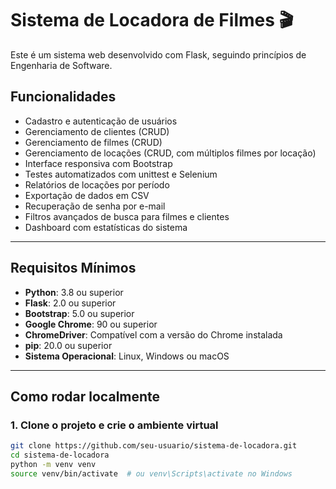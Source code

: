 # Sistema de Locadora de Filmes 🎬

Este é um sistema web desenvolvido com Flask, seguindo princípios de Engenharia de Software.

## Funcionalidades

- Cadastro e autenticação de usuários
- Gerenciamento de clientes (CRUD)
- Gerenciamento de filmes (CRUD)
- Gerenciamento de locações (CRUD, com múltiplos filmes por locação)
- Interface responsiva com Bootstrap
- Testes automatizados com unittest e Selenium
- Relatórios de locações por período
- Exportação de dados em CSV
- Recuperação de senha por e-mail
- Filtros avançados de busca para filmes e clientes
- Dashboard com estatísticas do sistema

---

## Requisitos Mínimos

- **Python**: 3.8 ou superior
- **Flask**: 2.0 ou superior
- **Bootstrap**: 5.0 ou superior
- **Google Chrome**: 90 ou superior
- **ChromeDriver**: Compatível com a versão do Chrome instalada
- **pip**: 20.0 ou superior
- **Sistema Operacional**: Linux, Windows ou macOS

---

## Como rodar localmente

### 1. Clone o projeto e crie o ambiente virtual
```bash
git clone https://github.com/seu-usuario/sistema-de-locadora.git
cd sistema-de-locadora
python -m venv venv
source venv/bin/activate  # ou venv\Scripts\activate no Windows